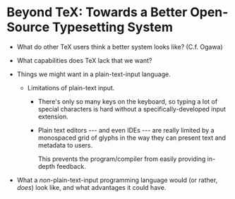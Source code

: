 # Beyond TeX: Towards a Better Open-Source Typesetting System

- What do other TeX users think a better system looks like? (C.f. Ogawa)

- What capabilities does TeX lack that we want?

- Things we might want in a plain-text-input language.

  - Limitations of plain-text input.

    - There's only so many keys on the keyboard, so typing a lot of special
      characters is hard without a specifically-developed input extension.

    - Plain text editors --- and even IDEs --- are really limited by a
      monospaced grid of glyphs in the way they can present text and metadata
      to users.

      This prevents the program/compiler from easily providing in-depth
      feedback.

- What a *non*-plain-text-input programming language would (or rather, *does*)
  look like, and what advantages it could have.

[scratch]: https://scratch.mit.edu/developers
[blockly]: https://developers.google.com/blockly/
[wolfram-notebooks]: https://www.wolfram.com/notebooks/
